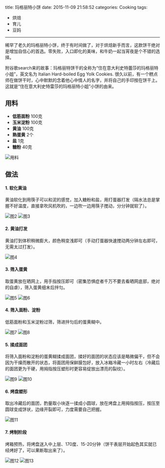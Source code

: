 title: 玛格丽特小饼
date: 2015-11-09 21:58:52
categories: Cooking
tags:
 - 烘焙
 - 育儿
 - 豆妈
---

稀罕了老久的玛格丽特小饼，终于有时间做了，对于烘焙新手而言，这款饼干绝对是增加自信心的首选。零失败，入口即化的美味，和牛奶一起当宵夜是个不错的选择。

附谷歌search来的故事：玛格丽特饼干的全称为“住在意大利史特蕾莎的玛格丽特小姐”，英文名为 Italian Hard-boiled Egg Yolk Cookies. 很久以前，有一个糕点师在做饼干时，心中默默的念着他心中情人的名字，并将自己的手印按在饼干上。这就是“住在意大利史特雷莎的玛格丽特小姐”小饼的由来。

## 用料

* **低筋面粉** 100克
* **玉米淀粉** 100克
* **黄油** 100克
* **熟蛋黄** 2个
* **盐** 1克
* **糖粉** 40克

![用料](p1.jpg)

## 做法

#### 1. 软化黄油

黄油软化到用筷子可以和泥的感觉，加入糖粉和盐，用打蛋器打发（隔水法总是掌握不好温度，直接拿吹风机吹的，一边吹一边用筷子搅动，分分钟就软了）。

![图2](p2.jpg)
![图3](p3.jpg)

#### 2. 黄油打发

黄油打到体积稍微膨大，颜色稍变浅即可（手动打蛋器快速搅动两分钟左右即可，无需太过打发）。
  
![图4](p4.jpg)

#### 3. 筛入蛋黄

取蛋黄放在晒网上，用手指按压即可（密集恐惧症者千万不要去看晒网底部，绝对的自虐），筛入蛋黄细末后拌匀。

![图5](p5.jpg)
![图6](p6.jpg)

#### 4. 筛入面粉、淀粉

低筋面粉和玉米淀粉过筛，筛进拌匀后的蛋黄糊中。

![图7](p7.jpg)
![图8](p8.jpg)

#### 5. 揉成面团

将筛入面粉和淀粉的蛋黄糊揉成面团，揉好的面团的状态应该是略微偏干，但不会因为干燥而散开的状态，将面团用保鲜膜包好，放入冰箱冷藏一小时左右（冷藏后的面团更为干硬，用拇指按压塑形时更容易绽放出漂亮的裂纹）。

![图9](p9.jpg)
![图10](p10.jpg) 

#### 6. 烤盘塑形

取出冷藏后的面团，酌量取小块逐一揉成小圆球，放在烤盘上用拇指按压，按压至圆球变成饼状，边缘开裂即可，力度需要自己把握。

![图11](p11.jpg) 

#### 7. 烤制阶段

烤箱预热，将烤盘送入中上层、170度、15-20分钟（饼干表层开始起色其实就已经烤好了，可以果断取出来了）。

![图12](p12.jpg) 
![图13](p13.jpg) 
